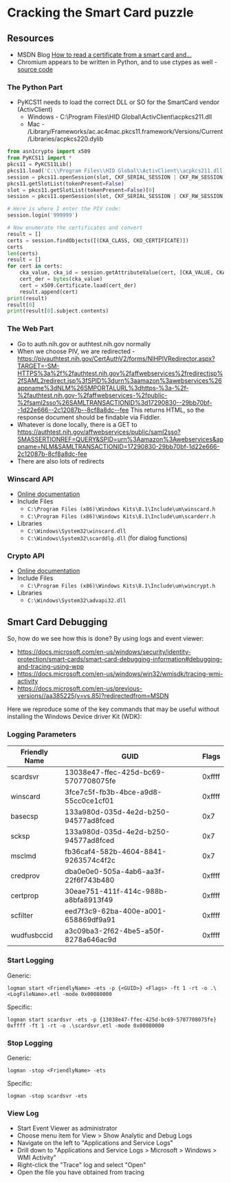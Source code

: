 # Cracking the Smart Card puzzle

## Resources

- MSDN Blog [How to read a certificate from a smart card and...](https://blogs.msdn.microsoft.com/winsdk/2010/05/28/how-to-read-a-certificate-from-a-smart-card-and-add-it-to-the-system-store/)
- Chromium appears to be written in Python, and to use ctypes as well - [source code](https://chromium.googlesource.com/chromium/tools/depot_tools.git/+/master/fix_encoding.py)

### The Python Part

- PyKCS11 needs to load the correct DLL or SO for the SmartCard vendor (ActivClient)
    - Windows - C:\Program Files\HID Global\ActivClient\acpkcs211.dll
    - Mac - /Library/Frameworks/ac.ac4mac.pkcs11.framework/Versions/Current/Libraries/acpkcs220.dylib

```python
from asn1crypto import x509
from PyKCS11 import *
pkcs11 = PyKCS11Lib()
pkcs11.load('C:\\Program Files\\HID Global\\ActivClient\\acpkcs211.dll')
session = pkcs11.openSession(slot, CKF_SERIAL_SESSION | CKF_RW_SESSION)
pkcs11.getSlotList(tokenPresent=False)
slot = pkcs11.getSlotList(tokenPresent=False)[0]
session = pkcs11.openSession(slot, CKF_SERIAL_SESSION | CKF_RW_SESSION)

# Here is where I enter the PIV code:
session.login('999999')

# Now enumerate the certificates and convert
result = []
certs = session.findObjects([(CKA_CLASS, CKO_CERTIFICATE)])
certs
len(certs)
result = []
for cert in certs:
    cka_value, cka_id = session.getAttributeValue(cert, [CKA_VALUE, CKA_ID])
    cert_der = bytes(cka_value)
    cert = x509.Certificate.load(cert_der)
    result.append(cert)
print(result)
result[0]
print(result[0].subject.contents)
```

### The Web Part

- Go to auth.nih.gov or authtest.nih.gov normally
- When we choose PIV, we are redirected - https://pivauthtest.nih.gov/CertAuthV2/forms/NIHPIVRedirector.aspx?TARGET=-SM-HTTPS%3a%2f%2fauthtest.nih.gov%2faffwebservices%2fredirectjsp%2fSAML2redirect.jsp%3fSPID%3durn%3aamazon%3awebservices%26appname%3dNLM%26SMPORTALURL%3dhttps-%3a-%2f-%2fauthtest.nih.gov-%2faffwebservices-%2fpublic-%2fsaml2sso%26SAMLTRANSACTIONID%3d17290830--29bb70bf--1d22e666--2c12087b--8cf8a8dc--fee
  This returns HTML, so the response document should be findable via Fiddler.
- Whatever is done locally, there is a GET to https://authtest.nih.gov/affwebservices/public/saml2sso?SMASSERTIONREF=QUERY&SPID=urn%3Aamazon%3Awebservices&appname=NLM&SAMLTRANSACTIONID=17290830-29bb70bf-1d22e666-2c12087b-8cf8a8dc-fee
- There are also lots of redirects

### Winscard API

- [Online documentation](https://docs.microsoft.com/en-us/windows/win32/api/winscard/)
- Include Files
    * `C:\Program Files (x86)\Windows Kits\8.1\Include\um\winscard.h`
    * `C:\Program Files (x86)\Windows Kits\8.1\Include\um\scarderr.h`
- Libraries
    * `C:\Windows\System32\winscard.dll`
    * `C:\Windows\System32\scarddlg.dll` (for dialog functions)

### Crypto API

- [Online documentation](https://docs.microsoft.com/en-us/windows/win32/api/wincrypt/)
- Include Files
    * `C:\Program Files (x86)\Windows Kits\8.1\Include\um\wincrypt.h`
- Libraries
    * `C:\Windows\System32\advapi32.dll`
    

## Smart Card Debugging

So, how do we see how this is done?  By using logs and event viewer:

* https://docs.microsoft.com/en-us/windows/security/identity-protection/smart-cards/smart-card-debugging-information#debugging-and-tracing-using-wpp
* https://docs.microsoft.com/en-us/windows/win32/wmisdk/tracing-wmi-activity
* https://docs.microsoft.com/en-us/previous-versions//aa385225(v=vs.85)?redirectedfrom=MSDN

Here we reproduce some of the key commands that may be useful without installing the Windows Device driver Kit (WDK):

### Logging Parameters


| Friendly Name | GUID                                 | Flags  |
| ------------- | ------------------------------------ | ------ |
| scardsvr      | 13038e47-ffec-425d-bc69-5707708075fe | 0xffff | 
| winscard      | 3fce7c5f-fb3b-4bce-a9d8-55cc0ce1cf01 | 0xffff |
| basecsp       | 133a980d-035d-4e2d-b250-94577ad8fced |    0x7 |
| scksp         | 133a980d-035d-4e2d-b250-94577ad8fced |    0x7 |
| msclmd        | fb36caf4-582b-4604-8841-9263574c4f2c |    0x7 | 
| credprov      | dba0e0e0-505a-4ab6-aa3f-22f6f743b480 | 0xffff |
| certprop      | 30eae751-411f-414c-988b-a8bfa8913f49 | 0xffff |
| scfilter      | eed7f3c9-62ba-400e-a001-658869df9a91 | 0xffff |
| wudfusbccid   | a3c09ba3-2f62-4be5-a50f-8278a646ac9d | 0xffff | 

### Start Logging

Generic:

	logman start <FriendlyName> -ets -p {<GUID>} <Flags> -ft 1 -rt -o .\<LogFileName>.etl -mode 0x00080000

Specific:

	logman start scardsvr -ets -p {13038e47-ffec-425d-bc69-5707708075fe} 0xffff -ft 1 -rt -o .\scardsvr.etl -mode 0x00080000

### Stop Logging

Generic:

	logman -stop <FriendlyName> -ets

Specific:

	logman -stop scardsvr -ets

### View Log

* Start Event Viewer as administrator
* Choose menu item for View > Show Analytic and Debug Logs
* Navigate on the left to "Applications and Service Logs"
* Drill down to "Applications and Service Logs > Microsoft > Windows > WMI Activity"
* Right-click the "Trace" log and select "Open"
* Open the file you have obtained from tracing
